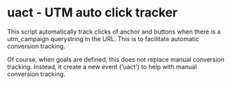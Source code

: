 # uact - UTM auto click tracker

This script automatically track clicks of anchor and buttons when there is a utm_campaign querystring in the URL.  This is to facilitate automatic conversion tracking.

Of course, when goals are defined, this does not replace manual conversion tracking.  Instead, it create a new event ('uact') to help with manual conversion tracking.  